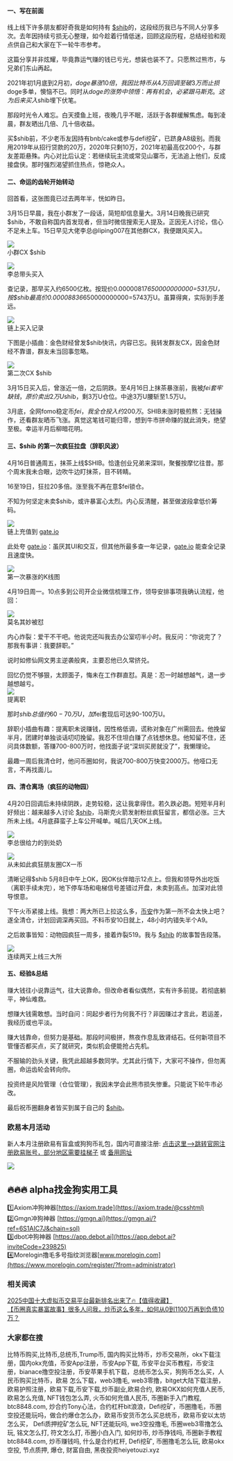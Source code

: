 #### 一、写在前面  
线上线下许多朋友都好奇我是如何持有 [$shib](https://www.ouxyi.supply/cn/trade-spot/shib-usdt)的，这段经历我已与不同人分享多次。去年因持续亏损无心整理，如今趁着行情低迷，回顾这段历程，总结经验和观点供自己和大家在下一轮牛市参考。  

这篇分享并非炫耀，毕竟靠运气赚的钱已亏光，想装也装不了。只愿熬过熊市，与兄弟们东山再起。  

2021年初1月底到2月初，$doge 暴涨10倍，我因比特币从4万回调至破3万而止损$doge多单，懊恼不已。同时从$doge的涨势中领悟：再有机会，必紧跟马斯克。这为后来买入$shib埋下伏笔。  

那段时光令人难忘。白天摸鱼上班，夜晚几乎不眠，活跃于各群缓解焦虑。每到凌晨，群友晒出几倍、几十倍收益。  

买$shib前，不少老币友因持有bnb/cake或参与defi挖矿，已跻身A8级别。而我用2019年从招行贷款的20万，2020年只剩10万，2021年初最高仅200个，与群友差距悬殊。内心对比后认定：若继续玩主流或常见山寨币，无法追上他们，反成接盘侠。那时强烈渴望抓住热点，惊艳众人。  

#### 二、命运的齿轮开始转动  
回首看，这张图竟已过去两年半，恍如昨日。  

3月15日早晨，我在小群发了一段话，简短却信息量大。3月14日晚我已研究$shib，不敢自称国内首发现者，但当时微信搜索无人提及。正因无人讨论，信心不足未上车。15日早见大佬李总@liping007在其他群CX，我便跟风买入。  

![](https://ac63e02.webp.li/shib-001.jpg)  
小群CX $shib  

![](https://ac63e02.webp.li/shib-002.jpg)  
李总带头买入  

查记录，那早买入约6500亿枚。按现价0.00000817*650000000000=531万U，按$shib最高价0.00008836*650000000000=5743万U。虽算得爽，实际到手差远。  

![](https://ac63e02.webp.li/shib-003.jpg)  
链上买入记录  

下图是小插曲：金色财经曾发$shib快讯，内容已忘。我转发群友CX，因金色财经不靠谱，群友未当回事忽略。  

![](https://ac63e02.webp.li/shib-004.jpg)  
第二次CX $shib  

3月15日买入后，曾涨近一倍，之后阴跌。至4月16日上抹茶暴涨前，我被$fei套牢缺钱，原价卖出2万U$shib，剩3万U仓位。中途3万U腰斩至1.5万U。  

3月底，全网fomo稳定币$fei，我全仓投入约200万。$SHIB未涨时极煎熬：无钱操作，还看群友晒币飞涨。真觉这笔钱可能归零，想到牛市拼命赚的就此消失，绝望至极。幸运半月后柳暗花明。  

#### 三、$shib 的第一次疯狂拉盘（辞职风波）  
4月16日普通周五，抹茶上线$SHIB。恰逢创业兄弟来深圳，聚餐按摩忆往昔。那个周末我未合眼，边吹牛边盯抹茶，目不转睛。  

16至19日，狂拉20多倍。涨至我不再在意$fei锁仓。  

不知为何坚定未卖$shib，或许暴富心太烈。内心反清醒，甚至做波段拿低价筹码。  

![](https://ac63e02.webp.li/shib-005.jpg)  
链上充值到 [gate.io](https://www.gate.io/signup/A1ERAQ?ref_type=103)  

此处夸 [gate.io](https://www.gate.io/signup/A1ERAQ?ref_type=103)：虽厌其UI和交互，但其他所最多查一年记录，[gate.io](https://www.gate.io/signup/A1ERAQ?ref_type=103) 能查全记录且速度快。  

![](https://ac63e02.webp.li/shib-006.jpg)  
第一次暴涨的K线图  

4月19日周一。10点多到公司开企业微信梳理工作，领导安排事项我确认流程，他回：  

![](https://ac63e02.webp.li/shib-007.jpg)  
莫名其妙被怼  

内心炸裂：爱干不干吧。他说完还叫我去办公室叨半小时。我反问：“你说完了？那我有事讲：我要辞职。”  

说时如修仙网文男主逆袭般爽，主要忍他已久常挤兑。  

回忆仍觉不够狠，太顾面子，悔未在工作群直怼。真是：忍一时越想越气，退一步越想越亏。  
![](https://ac63e02.webp.li/shib-008.jpg)  
提离职  

那时$shib总值约60-70万U，加$fei套现后可达90-100万U。  

辞职小插曲有趣：提离职未说赚钱，因性格低调，谎称对象在广州需回去。他挽留半月，团建时单独谈话叨叨挽留。我忍不住坦白赚了点钱想休息。他知留不住，还问具体数额，答赚700-800万时，他找面子说“深圳买房就没了”，我懒理论。  

最趣一周后我清仓时，他问币圈如何，我说700-800万快变2000万。他哑口无言，不再找面儿。  

#### 四、清仓离场（疯狂的动物园）  
4月20日回调后未持续阴跌，走势较稳，这让我拿得住。若久跌必跑。短短半月利好频出：越来越多人讨论 [$shib](https://www.ouxyi.supply/cn/trade-spot/shib-usdt)，马斯克火箭发射粉丝疯狂留言，都信必涨。三大所未上线。4月底薛蛮子上车公开喊单。喊后几天OK上线。  

![](https://ac63e02.webp.li/shib-009.jpg)  
李总很给力的到处奶  

![](https://ac63e02.webp.li/shib-010.jpg)  
从未如此疯狂朋友圈CX一币  

清晰记得$shib 5月8日中午上OK，因OK伙伴暗示12点上。但我和领导外出吃饭（离职手续未完），地下停车场和电梯信号差错过开盘，未卖到高点。加深对此领导恨意。  

下午火币紧接上线。我想：两大所已上拉这么多，[币安](https://accounts.binance.com/zh-CN/register?ref=36457687)作为第一所不会太快上吧？遂全清仓，计划回调深再买回。不料币安10日就上，48小时内错失半个A9。  

之后故事皆知：动物园疯狂一周多，接着炸裂519。我与 [$shib](https://www.ouxyi.supply/cn/trade-spot/shib-usdt) 的故事暂告段落。  

![](https://ac63e02.webp.li/shib-011.jpg)  
连续两天上线三大所  

#### 五、经验&总结  
赚大钱往小说靠运气，往大说靠命。但改命者看似偶然，实有许多前提。若彻底躺平，神仙难救。  

想赚大钱需敢想。当时自问：同起步者行为何我不行？非因赚过才言此，若运差，我经历或也平淡。  

赚大钱靠命，但努力是基础。那段时间极拼，熬夜作息乱致肾结石。任何新项目不管懂否都买点，买了就研究，类似机会便能抢占先机。  

不服输的劲头关键，我凭此超越多数同学。尤其此行情下，大家可不操作，但勿离圈，命运齿轮会转向你。  

投资终是风险管理（仓位管理），我因未学会此熊市损失惨重。只能说下轮牛市必改。  

最后祝币圈翻身者皆买到属于自己的 [$shib](https://www.ouxyi.supply/cn/trade-spot/shib-usdt)。  

### 欧易本月活动  
新人本月注册欧易有盲盒或狗狗币礼包，国内可直接注册: [点击这里–>跳转官网注册欧易账号，部分地区需要挂梯子](https://www.okx.com/zh-hans/join/74873351) 或 [备用网址](https://www.chouyi.world/zh-hans/join/18639032)  

[![](https://fe095ec.webp.li/top-10-exchanges-001.jpg)](https://www.chouyi.world/zh-hans/join/18639032)  

## 🔥🔥🔥 alpha找金狗实用工具  
1️⃣Axiom冲狗神器[https://axiom.trade](https://axiom.trade/@csshtml)  
2️⃣Gmgn冲狗神器 [https://gmgn.ai](https://gmgn.ai/?ref=6S1AIC7J&chain=sol)  
3️⃣dbot冲狗神器 [https://app.debot.ai](https://app.debot.ai?inviteCode=239825)  
4️⃣Morelogin撸毛多号指纹浏览器[www.morelogin.com](https://www.morelogin.com/register/?from=administrator)  

### 相关阅读  
[2025中国十大虚拟币交易平台最新排名出来了🔥【值得收藏】](https://btc8848.com/top-10-exchanges/)  
[【币圈真实暴富故事】很多人问我，炒币这么多年，如何从0到1100万再到负债10万？](https://heiyetouzi.xyz/biquanstory001/)  

### 大家都在搜  
比特币购买,比特币,总统币,Trump币, 国内购买比特币，炒币交易所，okx下载注册，国内okx充值，币安App注册，币安App下载, 币安平台买币教程，币安注册，bianace撸空投注册，币安苹果手机下载，总统币怎么买，狗狗币怎么买，人民币购买比特币，欧易 怎么下载，web3撸毛, web3零撸，bitget大陆下载注册，欧易护照注册，欧易下载,币安下载,炒币副业,欧易合约, 欧易OKX如何充值人民币, 欧易怎么充值, NFT钱包怎么弄, 火币如何充值人民币, 币圈新手入门教程, btc8848.com, 炒合约Tony心法，合约杠杆bit浪浪，Defi挖矿，币圈撸毛，币圈空投还能玩吗，做合约爆仓怎么办，欧易币安货币怎么买总统币，欧易币安以太坊怎么买， Defi质押挖矿怎么玩, NFT还能玩吗, we3空投撸毛, 币圈web3零撸怎么玩, 铭文怎么打, 符文怎么打, 币圈小白入门, 如何炒币, 炒币挣钱吗, 币圈新手教程btc8848.com, 炒币赚钱吗, 什么是合约杠杆, Defi挖矿, 币圈撸毛怎么玩, 欧易okx空投, 节点质押, 爆仓, 财富自由, 黑夜投资heiyetouzi.xyz